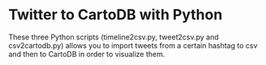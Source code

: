 # Twitter to CartoDB with Python

These three Python scripts (timeline2csv.py, tweet2csv.py and csv2cartodb.py) allows you to
import tweets from a certain hashtag to csv and then to CartoDB in order to visualize them.


